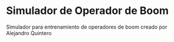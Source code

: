 # Simulador de Operador de Boom
Simulador para entrenamiento de operadores de boom creado por Alejandro Quintero 
